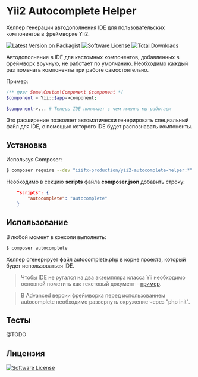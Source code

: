 # Yii2 Autocomplete Helper

Хелпер генерации автодополнения IDE для пользовательских компонентов в фреймворке Yii2.

[![Latest Version on Packagist][ico-version]][link-packagist]
[![Software License][ico-license]](LICENSE.md)
[![Total Downloads][ico-downloads]][link-downloads]

Автодополнение в IDE для кастомных компонентов, добавленных в фреймворк вручную, не работает по умолчанию. Необходимо каждый раз помечать компоненты при работе самостоятельно.

Пример:

``` php
/** @var Some\Custom\Component $component */
$component = Yii::$app->component;

$component->... # Теперь IDE понимает с чем именно мы работаем
``` 

Это расширение позволяет автоматически генерировать специальный файл для IDE, с помощью которого IDE будет распознавать компоненты.

## Установка

Используя Composer:

``` bash
$ composer require --dev "iiifx-production/yii2-autocomplete-helper:*"
```

Необходимо в секцию **scripts** файла **composer.json** добавить строку:

``` json
    "scripts": {
        "autocomplete": "autocomplete"
    }
```

## Использование

В любой момент в консоли выполнить:

``` bash
$ composer autocomplete
```

Хелпер сгенерирует файл autocomplete.php в корне проекта, который будет использоваться IDE.

> Чтобы IDE не ругался на два экземпляра класса Yii необходимо основной пометить как текстовый документ - [пример](mark-as-plain-text.png).

> В Advanced версии фреймворка перед использованием autocomplete необходимо развернуть окружение через "php init".

## Тесты

@TODO

## Лицензия

[![Software License][ico-license]](LICENSE.md)



[ico-version]: https://img.shields.io/packagist/v/iiifx-production/yii2-autocomplete-helper.svg
[ico-license]: https://img.shields.io/badge/license-MIT-brightgreen.svg
[ico-downloads]: https://img.shields.io/packagist/dt/iiifx-production/yii2-autocomplete-helper.svg
[ico-travis]: https://travis-ci.org/iiifx-production/yii2-autocomplete-helper.svg
[ico-scrutinizer]: https://scrutinizer-ci.com/g/iiifx-production/yii2-autocomplete-helper/badges/quality-score.png?b=master
[ico-codecoverage]: https://scrutinizer-ci.com/g/iiifx-production/yii2-autocomplete-helper/badges/coverage.png?b=master

[link-packagist]: https://packagist.org/packages/iiifx-production/yii2-autocomplete-helper
[link-downloads]: https://packagist.org/packages/iiifx-production/yii2-autocomplete-helper
[link-travis]: https://travis-ci.org/iiifx-production/yii2-autocomplete-helper
[link-scrutinizer]: https://scrutinizer-ci.com/g/iiifx-production/yii2-autocomplete-helper/?branch=master
